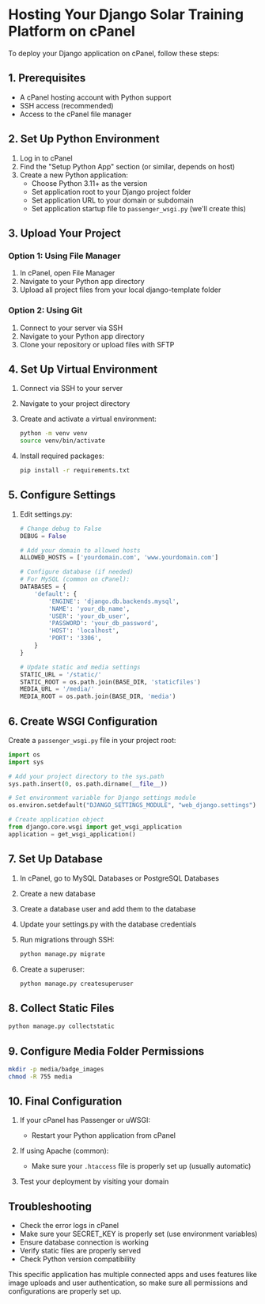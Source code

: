 # Hosting Your Django Solar Training Platform on cPanel

To deploy your Django application on cPanel, follow these steps:

## 1. Prerequisites

- A cPanel hosting account with Python support
- SSH access (recommended)
- Access to the cPanel file manager

## 2. Set Up Python Environment

1. Log in to cPanel
2. Find the "Setup Python App" section (or similar, depends on host)
3. Create a new Python application:
   - Choose Python 3.11+ as the version
   - Set application root to your Django project folder
   - Set application URL to your domain or subdomain
   - Set application startup file to `passenger_wsgi.py` (we'll create this)

## 3. Upload Your Project

### Option 1: Using File Manager

1. In cPanel, open File Manager
2. Navigate to your Python app directory
3. Upload all project files from your local django-template folder

### Option 2: Using Git

1. Connect to your server via SSH
2. Navigate to your Python app directory
3. Clone your repository or upload files with SFTP

## 4. Set Up Virtual Environment

1. Connect via SSH to your server
2. Navigate to your project directory
3. Create and activate a virtual environment:

   ```bash
   python -m venv venv
   source venv/bin/activate
   ```

4. Install required packages:

   ```bash
   pip install -r requirements.txt
   ```

## 5. Configure Settings

1. Edit settings.py:

   ```python
   # Change debug to False
   DEBUG = False
   
   # Add your domain to allowed hosts
   ALLOWED_HOSTS = ['yourdomain.com', 'www.yourdomain.com']
   
   # Configure database (if needed)
   # For MySQL (common on cPanel):
   DATABASES = {
       'default': {
           'ENGINE': 'django.db.backends.mysql',
           'NAME': 'your_db_name',
           'USER': 'your_db_user',
           'PASSWORD': 'your_db_password',
           'HOST': 'localhost',
           'PORT': '3306',
       }
   }
   
   # Update static and media settings
   STATIC_URL = '/static/'
   STATIC_ROOT = os.path.join(BASE_DIR, 'staticfiles')
   MEDIA_URL = '/media/'
   MEDIA_ROOT = os.path.join(BASE_DIR, 'media')
   ```

## 6. Create WSGI Configuration

Create a `passenger_wsgi.py` file in your project root:

```python
import os
import sys

# Add your project directory to the sys.path
sys.path.insert(0, os.path.dirname(__file__))

# Set environment variable for Django settings module
os.environ.setdefault("DJANGO_SETTINGS_MODULE", "web_django.settings")

# Create application object
from django.core.wsgi import get_wsgi_application
application = get_wsgi_application()
```

## 7. Set Up Database

1. In cPanel, go to MySQL Databases or PostgreSQL Databases
2. Create a new database
3. Create a database user and add them to the database
4. Update your settings.py with the database credentials
5. Run migrations through SSH:

   ```bash
   python manage.py migrate
   ```

6. Create a superuser:

   ```bash
   python manage.py createsuperuser
   ```

## 8. Collect Static Files

```bash
python manage.py collectstatic
```

## 9. Configure Media Folder Permissions

```bash
mkdir -p media/badge_images
chmod -R 755 media
```

## 10. Final Configuration

1. If your cPanel has Passenger or uWSGI:
   - Restart your Python application from cPanel

2. If using Apache (common):
   - Make sure your `.htaccess` file is properly set up (usually automatic)

3. Test your deployment by visiting your domain

## Troubleshooting

- Check the error logs in cPanel
- Make sure your SECRET_KEY is properly set (use environment variables)
- Ensure database connection is working
- Verify static files are properly served
- Check Python version compatibility

This specific application has multiple connected apps and uses features like image uploads and user authentication, so make sure all permissions and configurations are properly set up.
